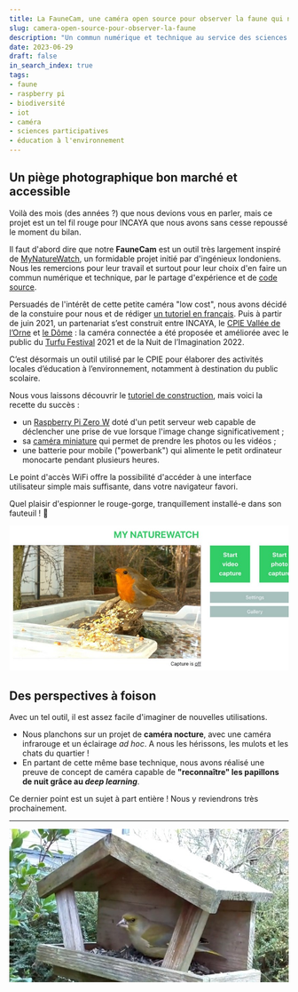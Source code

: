 ```yaml
---
title: La FauneCam, une caméra open source pour observer la faune qui nous entoure
slug: camera-open-source-pour-observer-la-faune
description: "Un commun numérique et technique au service des sciences participatives et de l'éducation à l'environnement."
date: 2023-06-29
draft: false
in_search_index: true
tags: 
- faune
- raspberry pi
- biodiversité
- iot
- caméra
- sciences participatives
- éducation à l'environnement
---
```


## Un piège photographique bon marché et accessible

Voilà des mois (des années ?) que nous devions vous en parler, mais ce projet est un tel fil rouge pour INCAYA que nous avons sans cesse repoussé le moment du bilan.

Il faut d'abord dire que notre **FauneCam** est un outil très largement inspiré de [MyNatureWatch](https://mynaturewatch.net/), un formidable projet initié par d'ingénieux londoniens. Nous les remercions pour leur travail et surtout pour leur choix d'en faire un commun numérique et technique, par le partage d'expérience et de [code source](https://github.com/interactionresearchstudio/NaturewatchCameraServer).

Persuadés de l'intérêt de cette petite caméra "low cost", nous avons décidé de la constuire pour nous et de rédiger [un tutoriel en français](FauneCam_ModeEmploi_nov2021.pdf). Puis à partir de juin 2021, un partenariat s’est construit entre INCAYA, le [CPIE Vallée de l’Orne](https://www.cpievdo.fr/) et [le Dôme](https://ledome.info) : la caméra connectée a été proposée et améliorée avec le public du [Turfu Festival](https://turfu-festival.fr/) 2021 et de la Nuit de l’Imagination 2022.

C’est désormais un outil utilisé par le CPIE pour élaborer des activités locales d’éducation à l’environnement, notamment à destination du public scolaire.

Nous vous laissons découvrir le [tutoriel de construction](FauneCam_ModeEmploi_nov2021.pdf), mais voici la recette du succès :

- un [Raspberry Pi Zero W](https://www.raspberrypi.com/products/raspberry-pi-zero-w/) doté d'un petit serveur web capable de déclencher une prise de vue lorsque l'image change significativement ;
- sa [caméra miniature](https://www.gotronic.fr/art-module-camera-5-mpx-camerazero-31516.htm) qui permet de prendre les photos ou les vidéos ;
- une batterie pour mobile ("powerbank") qui alimente le petit ordinateur monocarte pendant plusieurs heures.

Le point d'accès WiFi offre la possibilité d'accéder à une interface utilisateur simple mais suffisante, dans votre navigateur favori.

Quel plaisir d'espionner le rouge-gorge, tranquillement installé-e dans son fauteuil ! 🤩

!["L'interface de la FauneCam"](ui-mynaturewatch.jpg "L'interface de la FauneCam")


## Des perspectives à foison

Avec un tel outil, il est assez facile d'imaginer de nouvelles utilisations.

- Nous planchons sur un projet de **caméra nocture**, avec une caméra infrarouge et un éclairage _ad hoc_. A nous les hérissons, les mulots et les chats du quartier !
- En partant de cette même base technique, nous avons réalisé une preuve de concept de caméra capable de **"reconnaître" les papillons de nuit grâce au _deep learning_**. 

Ce dernier point est un sujet à part entière ! Nous y reviendrons très prochainement.

--- 

!["Un aimable verdier pris en flagrant délit"](verdier.jpg "Un aimable verdier pris en flagrant délit")